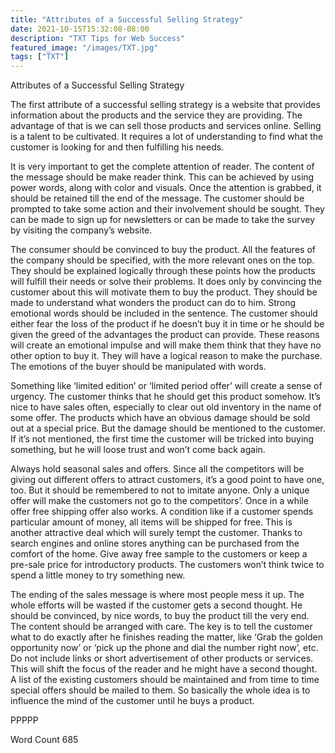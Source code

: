 ```yaml
---
title: "Attributes of a Successful Selling Strategy"
date: 2021-10-15T15:32:08-08:00
description: "TXT Tips for Web Success"
featured_image: "/images/TXT.jpg"
tags: ["TXT"]
---
```


Attributes of a Successful Selling Strategy

The first attribute of a successful selling strategy is a website that provides information about the products and the service they are providing. The advantage of that is we can sell those products and services online. Selling is a talent to be cultivated. It requires a lot of understanding to find what the customer is looking for and then fulfilling his needs. 

It is very important to get the complete attention of reader. The content of the message should be make reader think. This can be achieved by using power words, along with color and visuals. Once the attention is grabbed, it should be retained till the end of the message. The customer should be prompted to take some action and their involvement should be sought. They can be made to sign up for newsletters or can be made to take the survey by visiting the company’s website. 

The consumer should be convinced to buy the product. All the features of the company should be specified, with the more relevant ones on the top. They should be explained logically through these points how the products will fulfill their needs or solve their problems.  It does only by convincing the customer about this will motivate them to buy the product. They should be made to understand what wonders the product can do to him. Strong emotional words should be included in the sentence. The customer should either fear the loss of the product if he doesn’t buy it in time or he should be given the greed of the advantages the product can provide. These reasons will create an emotional impulse and will make them think that they have no other option to buy it. They will have a logical reason to make the purchase. The emotions of the buyer should be manipulated with words. 

Something like ‘limited edition’ or ‘limited period offer’ will create a sense of urgency. The customer thinks that he should get this product somehow. It’s nice to have sales often, especially to clear out old inventory in the name of some offer. The products which have an obvious damage should be sold out at a special price. But the damage should be mentioned to the customer. If it’s not mentioned, the first time the customer will be tricked into buying something, but he will loose trust and won’t come back again. 

Always hold seasonal sales and offers. Since all the competitors will be giving out different offers to attract customers, it’s a good point to have one, too. But it should be remembered to not to imitate anyone. Only a unique offer will make the customers not go to the competitors’. Once in a while offer free shipping offer also works. A condition like if a customer spends particular amount of money, all items will be shipped for free. This is another attractive deal which will surely tempt the customer. Thanks to search engines and online stores anything can be purchased from the comfort of the home. Give away free sample to the customers or keep a pre-sale price for introductory products. The customers won’t think twice to spend a little money to try something new.  

The ending of the sales message is where most people mess it up. The whole efforts will be wasted if the customer gets a second thought. He should be convinced, by nice words, to buy the product till the very end. The content should be arranged with care. The key is to tell the customer what to do exactly after he finishes reading the matter, like ‘Grab the golden opportunity now’ or ‘pick up the phone and dial the number right now’, etc. Do not include links or short advertisement of other products or services. This will shift the focus of the reader and he might have a second thought. A list of the existing customers should be maintained and from time to time special offers should be mailed to them. So basically the whole idea is to influence the mind of the customer until he buys a product.    

PPPPP

Word Count 685



